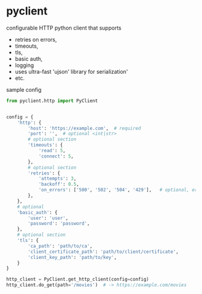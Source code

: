 # pyclient

configurable HTTP python client that supports

- retries on errors,
- timeouts,
- tls,
- basic auth,
- logging
- uses ultra-fast 'ujson' library for serialization'
- etc.

sample config

```python
from pyclient.http import PyClient


config = {
    'http': {
        'host': 'https://example.com',  # required
        'port': '',  # optional <int|str>
        # optional section
        'timeouts': {
            'read': 5,
            'connect': 5,
        },
        # optional section
        'retries': {
            'attempts': 3,
            'backoff': 0.5,
            'on_errors': ['500', '502', '504', '429'],   # optional, errors to retry on
        },
    },
    # optional
    'basic_auth': {
        'user': 'user',
        'password': 'password',
    },
    # optional section
    'tls': {
        'ca_path': 'path/to/ca',
        'client_certificate_path': 'path/to/client/certificate',
        'client_key_path': 'path/to/key',
    }
}

http_client = PyClient.get_http_client(config=config)
http_client.do_get(path='/movies')  # -> https://example.com/movies

```
